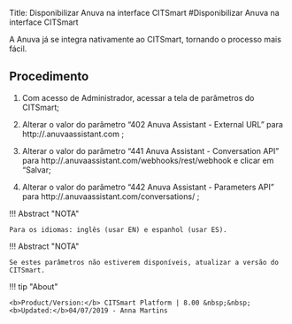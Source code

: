 Title: Disponibilizar Anuva na interface CITSmart
#Disponibilizar Anuva na interface CITSmart

A Anuva já se integra nativamente ao CITSmart, tornando o processo mais fácil.

Procedimento
-----------
1. Com acesso de Administrador, acessar a tela de parâmetros do CITSmart;

2. Alterar o valor do parâmetro “402 Anuva Assistant - External URL” 
para http://<nome-do-seu-workspace>.anuvaassistant.com ;

3. Alterar o valor do parâmetro “441 Anuva Assistant - Conversation API” 
para http://<nome-do-seu-workspace><sigla-idioma>.anuvaassistant.com/webhooks/rest/webhook 
e clicar em “Salvar;

4. Alterar o valor do parâmetro “442 Anuva Assistant - Parameters API” 
para http://<nome-do-seu-workspace><sigla-idioma>.anuvaassistant.com/conversations/ ;

!!! Abstract "NOTA"
    
    Para os idiomas: inglês (usar EN) e espanhol (usar ES).
   
!!! Abstract "NOTA"

    Se estes parâmetros não estiverem disponíveis, atualizar a versão do CITSmart.
   
 
!!! tip "About"

    <b>Product/Version:</b> CITSmart Platform | 8.00 &nbsp;&nbsp;
    <b>Updated:</b>04/07/2019 - Anna Martins
